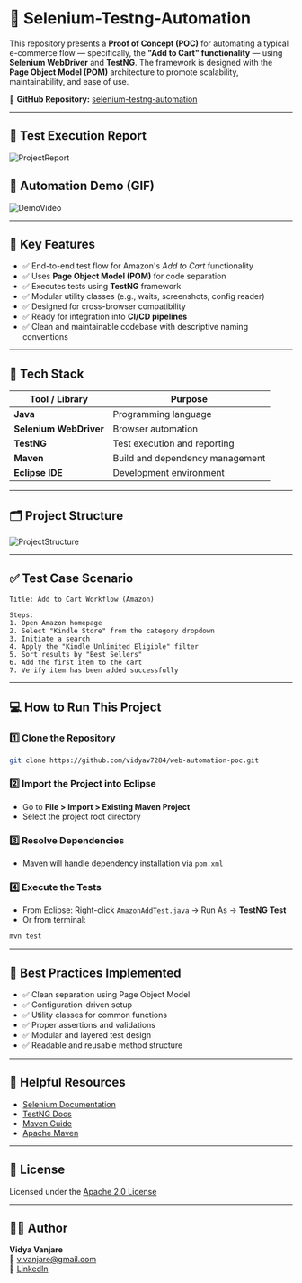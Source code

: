 # 🧪 Selenium-Testng-Automation

This repository presents a **Proof of Concept (POC)** for automating a typical e-commerce flow — specifically, the **"Add to Cart" functionality** — using **Selenium WebDriver** and **TestNG**. The framework is designed with the **Page Object Model (POM)** architecture to promote scalability, maintainability, and ease of use.

🔗 **GitHub Repository:** [selenium-testng-automation](https://github.com/vidyav7284/Web-Automation-Selenium-POC)

---

## 📸 Test Execution Report

![ProjectReport](https://github.com/user-attachments/assets/d42939ed-c8e8-4bbc-a9b9-874883c46f0b)

## 🎥 Automation Demo (GIF)

![DemoVideo](https://github.com/user-attachments/assets/f8e0d8c5-71c5-4da8-b471-709b60b3ac35)

---

## 🚀 Key Features

- ✅ End-to-end test flow for Amazon's *Add to Cart* functionality  
- ✅ Uses **Page Object Model (POM)** for code separation  
- ✅ Executes tests using **TestNG** framework  
- ✅ Modular utility classes (e.g., waits, screenshots, config reader)  
- ✅ Designed for cross-browser compatibility  
- ✅ Ready for integration into **CI/CD pipelines**  
- ✅ Clean and maintainable codebase with descriptive naming conventions

---

## 🔧 Tech Stack

| Tool / Library       | Purpose                        |
|----------------------|--------------------------------|
| **Java**             | Programming language           |
| **Selenium WebDriver** | Browser automation            |
| **TestNG**           | Test execution and reporting   |
| **Maven**            | Build and dependency management|
| **Eclipse IDE**      | Development environment        |

---

## 🗂️ Project Structure

![ProjectStructure](https://github.com/user-attachments/assets/7494802b-a24d-40be-af91-0a3f098eee27)

---

## ✅ Test Case Scenario

```text
Title: Add to Cart Workflow (Amazon)

Steps:
1. Open Amazon homepage
2. Select "Kindle Store" from the category dropdown
3. Initiate a search
4. Apply the "Kindle Unlimited Eligible" filter
5. Sort results by "Best Sellers"
6. Add the first item to the cart
7. Verify item has been added successfully
```

---

## 💻 How to Run This Project

### 1️⃣ Clone the Repository
```bash
git clone https://github.com/vidyav7284/web-automation-poc.git
```

### 2️⃣ Import the Project into Eclipse
- Go to **File > Import > Existing Maven Project**
- Select the project root directory

### 3️⃣ Resolve Dependencies
- Maven will handle dependency installation via `pom.xml`

### 4️⃣ Execute the Tests
- From Eclipse: Right-click `AmazonAddTest.java` → Run As → **TestNG Test**
- Or from terminal:
```bash
mvn test
```

---

## 🧩 Best Practices Implemented

- ✅ Clean separation using Page Object Model  
- ✅ Configuration-driven setup  
- ✅ Utility classes for common functions  
- ✅ Proper assertions and validations  
- ✅ Modular and layered test design  
- ✅ Readable and reusable method structure

---

## 📎 Helpful Resources

- [Selenium Documentation](https://www.selenium.dev/documentation/)
- [TestNG Docs](https://testng.org/doc/)
- [Maven Guide](https://maven.apache.org/guides/index.html)
- [Apache Maven](https://maven.apache.org/)

---

## 📄 License

Licensed under the [Apache 2.0 License](LICENSE)

---

## 👩‍💻 Author

**Vidya Vanjare**  
📧 v.vanjare@gmail.com  
🔗 [LinkedIn](https://www.linkedin.com/in/vidya-vanjare)
